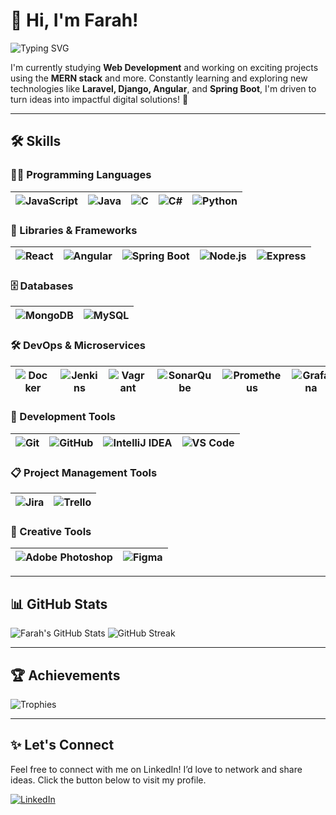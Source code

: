 # 👋 Hi, I'm Farah!

![Typing SVG](https://readme-typing-svg.herokuapp.com?font=Fira+Code&size=22&pause=1000&color=00FF7F&center=true&vCenter=true&width=450&lines=I'm+a+Web+Developer+Student+%F0%9F%91%8C)

I'm currently studying **Web Development** and working on exciting projects using the **MERN stack** and more. Constantly learning and exploring new technologies like **Laravel, Django, Angular**, and **Spring Boot**, I'm driven to turn ideas into impactful digital solutions! 🚀

---

## 🛠️ Skills

### 👨‍💻 Programming Languages
| ![JavaScript](https://img.shields.io/badge/-JavaScript-F7DF1E?style=flat&logo=javascript&logoColor=black) | ![Java](https://img.shields.io/badge/-Java-007396?style=flat&logo=java&logoColor=white) | ![C](https://img.shields.io/badge/-C-A8B400?style=flat&logo=c&logoColor=black) | ![C#](https://img.shields.io/badge/-C%23-239120?style=flat&logo=csharp&logoColor=white) | ![Python](https://img.shields.io/badge/-Python-3776AB?style=flat&logo=python&logoColor=white) |
|---|---|---|---|---|

### 🚀 Libraries & Frameworks
| ![React](https://img.shields.io/badge/-React-61DAFB?style=flat&logo=react&logoColor=black) | ![Angular](https://img.shields.io/badge/-Angular-E23237?style=flat&logo=angular&logoColor=white) | ![Spring Boot](https://img.shields.io/badge/-Spring%20Boot-6DB33F?style=flat&logo=spring&logoColor=white) | ![Node.js](https://img.shields.io/badge/-Node.js-8CC84B?style=flat&logo=node.js&logoColor=white) | ![Express](https://img.shields.io/badge/-Express.js-404D59?style=flat&logo=express&logoColor=white) |
|---|---|---|---|---|

### 🗄️ Databases
| ![MongoDB](https://img.shields.io/badge/-MongoDB-47A248?style=flat&logo=mongodb&logoColor=white) | ![MySQL](https://img.shields.io/badge/-MySQL-4479A1?style=flat&logo=mysql&logoColor=white) |
|---|---|

### 🛠️ DevOps & Microservices
| ![Docker](https://img.shields.io/badge/-Docker-2496ED?style=flat&logo=docker&logoColor=white) | ![Jenkins](https://img.shields.io/badge/-Jenkins-D24939?style=flat&logo=jenkins&logoColor=white) | ![Vagrant](https://img.shields.io/badge/-Vagrant-1563FF?style=flat&logo=vagrant&logoColor=white) | ![SonarQube](https://img.shields.io/badge/-SonarQube-4E9BCD?style=flat&logo=sonarqube&logoColor=white) | ![Prometheus](https://img.shields.io/badge/-Prometheus-E6522C?style=flat&logo=prometheus&logoColor=white) | ![Grafana](https://img.shields.io/badge/-Grafana-F46800?style=flat&logo=grafana&logoColor=white) |
|---|---|---|---|---|---|

### 🧰 Development Tools
| ![Git](https://img.shields.io/badge/-Git-F05032?style=flat&logo=git&logoColor=white) | ![GitHub](https://img.shields.io/badge/-GitHub-181717?style=flat&logo=github&logoColor=white) | ![IntelliJ IDEA](https://img.shields.io/badge/-IntelliJ%20IDEA-000000?style=flat&logo=intellijidea&logoColor=white) | ![VS Code](https://img.shields.io/badge/-Visual%20Studio%20Code-007ACC?style=flat&logo=visualstudiocode&logoColor=white) |
|---|---|---|---|

### 📋 Project Management Tools
| ![Jira](https://img.shields.io/badge/-Jira-0052CC?style=flat&logo=jira&logoColor=white) | ![Trello](https://img.shields.io/badge/-Trello-0052CC?style=flat&logo=trello&logoColor=white) |
|---|---|

### 🎨 Creative Tools
| ![Adobe Photoshop](https://img.shields.io/badge/-Adobe%20Photoshop-31A8FF?style=flat&logo=adobephotoshop&logoColor=white) | ![Figma](https://img.shields.io/badge/-Figma-F24E1E?style=flat&logo=figma&logoColor=white) |
|---|---|

---

## 📊 GitHub Stats

![Farah's GitHub Stats](https://github-readme-stats.vercel.app/api?username=farahzekri&show_icons=true&theme=vue-dark&count_private=true&hide_border=true&width=400) ![GitHub Streak](https://github-readme-streak-stats.herokuapp.com/?user=farahzekri&theme=vue-dark&hide_border=true&width=400)

---

## 🏆 Achievements

![Trophies](https://github-profile-trophy.vercel.app/?username=farahzekri&theme=algolia&no-frame=true&column=4&width=500)

---

## ✨ Let's Connect

Feel free to connect with me on LinkedIn! I’d love to network and share ideas. Click the button below to visit my profile. 

[![LinkedIn](https://img.shields.io/badge/-Connect%20with%20Farah-0077B5?style=flat&logo=LinkedIn&logoColor=white)](https://www.linkedin.com/in/zekri-farah-432891208/)
